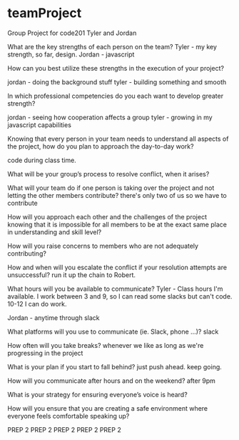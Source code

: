 # teamProject
Group Project for code201
Tyler and Jordan



What are the key strengths of each person on the team?
Tyler - my key strength, so far, design.
Jordan - javascript


How can you best utilize these strengths in the execution of your project?

jordan - doing the background stuff
tyler - building something and smooth


In which professional competencies do you each want to develop greater strength?

jordan - seeing how cooperation affects a group
tyler - growing in my javascript capabilities

Knowing that every person in your team needs to understand all aspects of the project, how do you plan to approach the day-to-day work?

code during class time.

What will be your group’s process to resolve conflict, when it arises?


What will your team do if one person is taking over the project and not letting the other members contribute?
there's only two of us so we have to contribute

How will you approach each other and the challenges of the project knowing that it is impossible for all members to be at the exact same place in understanding and skill level?

How will you raise concerns to members who are not adequately contributing?

How and when will you escalate the conflict if your resolution attempts are unsuccessful?
run it up the chain to Robert.


What hours will you be available to communicate?
Tyler - Class hours I'm available. I work between 3 and 9, so I can read some slacks but can't code. 10-12 I can do work.

Jordan - anytime through slack

What platforms will you use to communicate (ie. Slack, phone …)?
slack

How often will you take breaks?
whenever we like as long as we're progressing in the project


What is your plan if you start to fall behind?
just push ahead. keep going.


How will you communicate after hours and on the weekend?
after 9pm

What is your strategy for ensuring everyone’s voice is heard?

How will you ensure that you are creating a safe environment where everyone feels comfortable speaking up?

PREP 2 PREP 2 PREP 2 PREP 2 PREP 2

